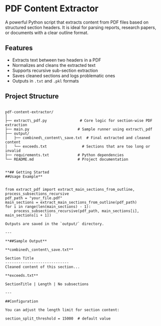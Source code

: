 # PDF Content Extractor
A powerful Python script that extracts content from PDF files based on structured section headers. 
It is ideal for parsing reports, research papers, or documents with a clear outline format.

## Features

- Extracts text between two headers in a PDF
- Normalizes and cleans the extracted text
- Supports recursive sub-section extraction
- Saves cleaned sections and logs problematic ones
- Outputs in `.txt` and `.pkl` formats


##  Project Structure

```

pdf-content-extractor/
│
├── extract\_pdf.py               # Core logic for section-wise PDF extraction
├── main.py                      # Sample runner using extract\_pdf
├── output/
│   ├── combined\_content\_save.txt  # Final extracted and cleaned content
│   └── exceeds.txt                # Sections that are too long or invalid
├── requirements.txt             # Python dependencies
└── README.md                    # Project documentation


**## Getting Started
##Usage Example**


from extract_pdf import extract_main_sections_from_outline, process_subsections_recursive
pdf_path = "your_file.pdf"
main_sections = extract_main_sections_from_outline(pdf_path)
for i in range(len(main_sections) - 1):
    process_subsections_recursive(pdf_path, main_sections[i], main_sections[i + 1])

Outputs are saved in the `output/` directory.

---

**##Sample Output**

**combined\_content\_save.txt**

Section Title
-----------------------------
Cleaned content of this section...

**exceeds.txt**

SectionTitle | Length | No subsections

---

##Configuration

You can adjust the length limit for section content:

section_split_threshold = 15000  # default value
